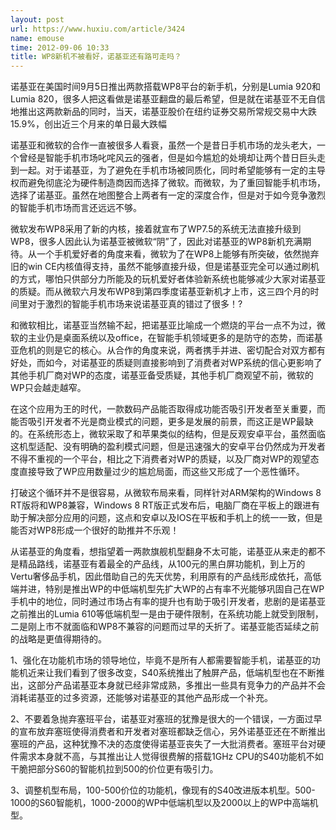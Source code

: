```yaml
---
layout: post
url: https://www.huxiu.com/article/3424
name: emouse
time: 2012-09-06 10:33
title: WP8新机不被看好，诺基亚还有路可走吗？
---
```

诺基亚在美国时间9月5日推出两款搭载WP8平台的新手机，分别是Lumia 920和Lumia 820，很多人把这看做是诺基亚翻盘的最后希望，但是就在诺基亚不无自信地推出这两款新品的同时，当天，诺基亚股价在纽约证券交易所常规交易中大跌15.9%，创出近三个月来的单日最大跌幅

诺基亚和微软的合作一直被很多人看衰，虽然一个是昔日手机市场的龙头老大，一个曾经是智能手机市场叱咤风云的强者，但是如今尴尬的处境却让两个昔日巨头走到一起。对于诺基亚，为了避免在手机市场被同质化，同时希望能够有一定的主导权而避免彻底沦为硬件制造商因而选择了微软。而微软，为了重回智能手机市场，选择了诺基亚。虽然在地图整合上两者有一定的深度合作，但是对于如今竞争激烈的智能手机市场而言还远远不够。

微软发布WP8采用了新的内核，接着就宣布了WP7.5的系统无法直接升级到WP8，很多人因此认为诺基亚被微软“阴”了，因此对诺基亚的WP8新机充满期待。从一个手机爱好者的角度来看，微软为了在WP8上能够有所突破，依然抛弃旧的win CE内核值得支持，虽然不能够直接升级，但是诺基亚完全可以通过刷机的方式，哪怕只供部分力所能及的玩机爱好者体验新系统也能够减少大家对诺基亚的质疑。而从微软六月发布WP8到第四季度诺基亚新机才上市，这三四个月的时间里对于激烈的智能手机市场来说诺基亚真的错过了很多！?

和微软相比，诺基亚当然输不起，把诺基亚比喻成一个燃烧的平台一点不为过，微软的主业仍是桌面系统以及office，在智能手机领域更多的是防守的态势，而诺基亚危机的则是它的核心。从合作的角度来说，两者携手并进、密切配合对双方都有好处，而如今，对诺基亚的质疑则直接影响到了消费者对WP系统的信心更影响了其他手机厂商对WP的态度，诺基亚备受质疑，其他手机厂商观望不前，微软的WP只会越走越窄。

在这个应用为王的时代，一款数码产品能否取得成功能否吸引开发者至关重要，而能否吸引开发者不光是商业模式的问题，更多是发展的前景，而这正是WP最缺的。在系统形态上，微软采取了和苹果类似的结构，但是反观安卓平台，虽然面临这机型适配、没有明确的盈利模式问题，但是迅速强大的安卓平台仍然成为开发者不得不重视的一个平台，相比之下消费者对WP的质疑，以及厂商对WP的观望态度直接导致了WP应用数量过少的尴尬局面，而这些又形成了一个恶性循环。

打破这个循环并不是很容易，从微软布局来看，同样针对ARM架构的Windows 8 RT版将和WP8兼容，Windows 8 RT版正式发布后，电脑厂商在平板上的跟进有助于解决部分应用的问题，这点和安卓以及IOS在平板和手机上的统一一致，但是能否对WP8形成一个很好的助推并不乐观！

从诺基亚的角度看，想指望着一两款旗舰机型翻身不太可能，诺基亚从来走的都不是精品路线，诺基亚有着最全的产品线，从100元的黑白屏功能机，到上万的Vertu奢侈品手机，因此借助自己的先天优势，利用原有的产品线形成依托，高低端并进，特别是推出WP的中低端机型先扩大WP的占有率不光能够巩固自己在WP手机中的地位，同时通过市场占有率的提升也有助于吸引开发者，悲剧的是诺基亚之前推出的Lumia 610等低端机型一是由于硬件限制，在系统功能上就受到限制，二是刚上市不就面临和WP8不兼容的问题而过早的夭折了。诺基亚能否延续之前的战略是更值得期待的。

1、强化在功能机市场的领导地位，毕竟不是所有人都需要智能手机，诺基亚的功能机近来让我们看到了很多改变，S40系统推出了触屏产品，低端机型也在不断推出，这部分产品诺基亚本身就已经非常成熟，多推出一些具有竞争力的产品并不会消耗诺基亚的过多资源，还能够对诺基亚的其他产品形成一个补充。

2、不要着急抛弃塞班平台，诺基亚对塞班的犹豫是很大的一个错误，一方面过早的宣布放弃塞班使得消费者和开发者对塞班都缺乏信心，另外诺基亚还在不断推出塞班的产品，这种犹豫不决的态度使得诺基亚丧失了一大批消费者。塞班平台对硬件需求本身就不高，与其推出让人觉得很费解的搭载1GHz CPU的S40功能机不如干脆把部分S60的智能机拉到500的价位更有吸引力。

3、调整机型布局，100-500价位的功能机，像现有的S40改进版本机型。500-1000的S60智能机，1000-2000的WP中低端机型以及2000以上的WP中高端机型。

